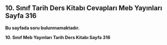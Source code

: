 ## 10. Sınıf Tarih Ders Kitabı Cevapları Meb Yayınları Sayfa 316

**Bu sayfada soru bulunmamaktadır.**

**10. Sınıf Meb Yayınları Tarih Ders Kitabı Sayfa 316**